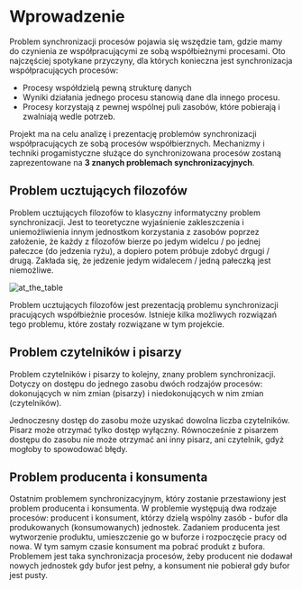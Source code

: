 # Wprowadzenie
Problem synchronizacji procesów pojawia się wszędzie tam, gdzie mamy do czynienia ze współpracującymi ze sobą współbieżnymi procesami. Oto najczęściej spotykane przyczyny, dla których konieczna jest synchronizacja współpracujących procesów:
- Procesy współdzielą pewną strukturę danych
- Wyniki działania jednego procesu stanowią dane dla innego procesu.
- Procesy korzystają z pewnej wspólnej puli zasobów, które pobierają i zwalniają wedle potrzeb.

Projekt ma na celu analizę i prezentację problemów synchronizacji
współpracujących ze sobą procesów współbierznych. Mechanizmy i techniki
progamistyczne służące do synchronizowana procesów zostaną
zaprezentowane na **3 znanych problemach synchronizacyjnych**.

## Problem ucztujących filozofów
Problem ucztujących filozofów to klasyczny informatyczny problem synchronizacji. Jest to teoretyczne wyjaśnienie zakleszczenia i uniemożliwienia innym jednostkom korzystania z zasobów poprzez założenie, że każdy z filozofów bierze po jedym widelcu / po jednej pałeczce (do jedzenia ryżu), a dopiero potem próbuje zdobyć drgugi / drugą. Zakłada się, że jedzenie jedym widalecem / jedną pałeczką jest niemożliwe.

![at_the_table](https://mieszkomakuch.github.io/problemy-synchronizacyjne/img/at_the_table.png)

Problem ucztujących filozofów jest prezentacją problemu synchronizacji pracujących współbieżnie procesów. Istnieje kilka możliwych rozwiązań tego problemu, które zostały rozwiązane w tym projekcie.

## Problem czytelników i pisarzy
Problem czytelników i pisarzy to kolejny, znany problem synchronizacji. Dotyczy on dostępu do jednego zasobu dwóch rodzajów procesów: dokonujących w nim zmian (pisarzy) i niedokonujących w nim zmian (czytelników).

Jednoczesny dostęp do zasobu może uzyskać dowolna liczba czytelników. Pisarz może otrzymać tylko dostęp wyłączny. Równocześnie z pisarzem dostępu do zasobu nie może otrzymać ani inny pisarz, ani czytelnik, gdyż mogłoby to spowodować błędy.

## Problem producenta i konsumenta
Ostatnim problemem synchronizacyjnym, który zostanie przestawiony jest problem producenta i konsumenta. W problemie występują dwa rodzaje procesów: producent i konsument, którzy dzielą wspólny zasób - bufor dla produkowanych (konsumowanych) jednostek. Zadaniem producenta jest wytworzenie produktu, umieszczenie go w buforze i rozpoczęcie pracy od nowa. W tym samym czasie konsument ma pobrać produkt z bufora. Problemem jest taka synchronizacja procesów, żeby producent nie dodawał nowych jednostek gdy bufor jest pełny, a konsument nie pobierał gdy bufor jest pusty.